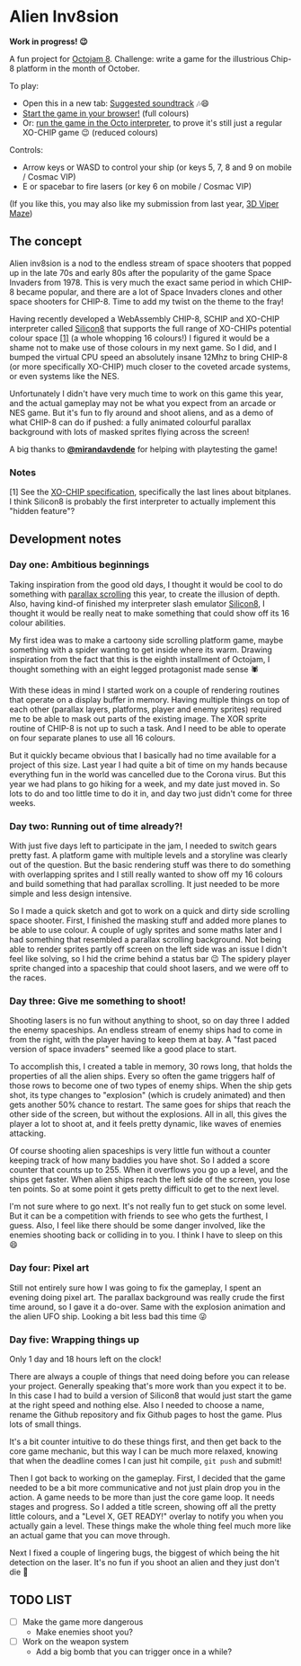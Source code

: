 # Alien Inv8sion

__Work in progress! 😉__

A fun project for [Octojam 8](https://itch.io/jam/octojam-8). Challenge: write a
game for the illustrious Chip-8 platform in the month of October.

To play:

  * Open this in a new tab: [Suggested soundtrack](https://www.youtube.com/watch?v=Pz1a9MM-Vn4&ab_channel=ThePrimeThanatos) 🎶😄
  * [Start the game in your browser!](https://timendus.github.io/alien-inv8sion/silicon8) (full colours)
  * Or: [run the game in the Octo interpreter](https://timendus.github.io/alien-inv8sion/octo), to prove it's still just a regular XO-CHIP game 😉 (reduced colours)

Controls:
  * Arrow keys or WASD to control your ship (or keys 5, 7, 8 and 9 on mobile / Cosmac VIP)
  * E or spacebar to fire lasers (or key 6 on mobile / Cosmac VIP)

(If you like this, you may also like my submission from last year, [3D Viper
Maze](https://github.com/Timendus/3d-viper-maze))

## The concept

Alien inv8sion is a nod to the endless stream of space shooters that popped up
in the late 70s and early 80s after the popularity of the game Space Invaders
from 1978. This is very much the exact same period in which CHIP-8 became
popular, and there are a lot of Space Invaders clones and other space shooters
for CHIP-8. Time to add my twist on the theme to the fray!

Having recently developed a WebAssembly CHIP-8, SCHIP and XO-CHIP interpreter
called [Silicon8](https://github.com/Timendus/silicon8) that supports the full
range of XO-CHIPs potential colour space [[1]](#notes) (a whole whopping 16
colours!) I figured it would be a shame not to make use of those colours in my
next game. So I did, and I bumped the virtual CPU speed an absolutely insane
12Mhz to bring CHIP-8 (or more specifically XO-CHIP) much closer to the coveted
arcade systems, or even systems like the NES.

Unfortunately I didn't have very much time to work on this game this year, and
the actual gameplay may not be what you expect from an arcade or NES game. But
it's fun to fly around and shoot aliens, and as a demo of what CHIP-8 can do if
pushed: a fully animated colourful parallax background with lots of masked
sprites flying across the screen!

A big thanks to **[@mirandavdende](https://github.com/mirandavdende)** for helping with playtesting the game!

### Notes

[1] See the [XO-CHIP
specification](https://github.com/JohnEarnest/Octo/blob/gh-pages/docs/XO-ChipSpecification.md#bitplanes),
specifically the last lines about bitplanes. I think Silicon8 is probably the
first interpreter to actually implement this "hidden feature"?

## Development notes

### Day one: Ambitious beginnings

Taking inspiration from the good old days, I thought it would be cool to do
something with [parallax
scrolling](https://en.wikipedia.org/wiki/Parallax_scrolling) this year, to
create the illusion of depth. Also, having kind-of finished my interpreter slash
emulator [Silicon8](https://github.com/Timendus/silicon8), I thought it would be
really neat to make something that could show off its 16 colour abilities.

My first idea was to make a cartoony side scrolling platform game, maybe
something with a spider wanting to get inside where its warm. Drawing
inspiration from the fact that this is the eighth installment of Octojam, I
thought something with an eight legged protagonist made sense 🕷

With these ideas in mind I started work on a couple of rendering routines that
operate on a display buffer in memory. Having multiple things on top of each
other (parallax layers, platforms, player and enemy sprites) required me to be
able to mask out parts of the existing image. The XOR sprite routine of CHIP-8
is not up to such a task. And I need to be able to operate on four separate
planes to use all 16 colours.

But it quickly became obvious that I basically had no time available for a
project of this size. Last year I had quite a bit of time on my hands because
everything fun in the world was cancelled due to the Corona virus. But this year
we had plans to go hiking for a week, and my date just moved in. So lots to do
and too little time to do it in, and day two just didn't come for three weeks.

### Day two: Running out of time already?!

With just five days left to participate in the jam, I needed to switch gears
pretty fast. A platform game with multiple levels and a storyline was clearly
out of the question. But the basic rendering stuff was there to do something
with overlapping sprites and I still really wanted to show off my 16 colours and
build something that had parallax scrolling. It just needed to be more simple
and less design intensive.

So I made a quick sketch and got to work on a quick and dirty side scrolling
space shooter. First, I finished the masking stuff and added more planes to be
able to use colour. A couple of ugly sprites and some maths later and I had
something that resembled a parallax scrolling background. Not being able to
render sprites partly off screen on the left side was an issue I didn't feel
like solving, so I hid the crime behind a status bar 😉 The spidery player sprite
changed into a spaceship that could shoot lasers, and we were off to the races.

### Day three: Give me something to shoot!

Shooting lasers is no fun without anything to shoot, so on day three I added the
enemy spaceships. An endless stream of enemy ships had to come in from the
right, with the player having to keep them at bay. A "fast paced version of
space invaders" seemed like a good place to start.

To accomplish this, I created a table in memory, 30 rows long, that holds the
properties of all the alien ships. Every so often the game triggers half of
those rows to become one of two types of enemy ships. When the ship gets shot,
its type changes to "explosion" (which is crudely animated) and then gets
another 50% chance to restart. The same goes for ships that reach the other side
of the screen, but without the explosions. All in all, this gives the player
a lot to shoot at, and it feels pretty dynamic, like waves of enemies attacking.

Of course shooting alien spaceships is very little fun without a counter keeping
track of how many baddies you have shot. So I added a score counter that counts
up to 255. When it overflows you go up a level, and the ships get faster. When
alien ships reach the left side of the screen, you lose ten points. So at some
point it gets pretty difficult to get to the next level.

I'm not sure where to go next. It's not really fun to get stuck on some level.
But it can be a competition with friends to see who gets the furthest, I guess.
Also, I feel like there should be some danger involved, like the enemies
shooting back or colliding in to you. I think I have to sleep on this 😄

### Day four: Pixel art

Still not entirely sure how I was going to fix the gameplay, I spent an evening
doing pixel art. The parallax background was really crude the first time around,
so I gave it a do-over. Same with the explosion animation and the alien UFO
ship. Looking a bit less bad this time 😜

### Day five: Wrapping things up

Only 1 day and 18 hours left on the clock!

There are always a couple of things that need doing before you can release your
project. Generally speaking that's more work than you expect it to be. In this
case I had to build a version of Silicon8 that would just start the game at the
right speed and nothing else. Also I needed to choose a name, rename the Github
repository and fix Github pages to host the game. Plus lots of small things.

It's a bit counter intuitive to do these things first, and then get back to the
core game mechanic, but this way I can be much more relaxed, knowing that when
the deadline comes I can just hit compile, `git push` and submit!

Then I got back to working on the gameplay. First, I decided that the game
needed to be a bit more communicative and not just plain drop you in the action.
A game needs to be more than just the core game loop. It needs stages and
progress. So I added a title screen, showing off all the pretty little colours,
and a "Level X, GET READY!" overlay to notify you when you actually gain a
level. These things make the whole thing feel much more like an actual game that
you can move through.

Next I fixed a couple of lingering bugs, the biggest of which being the hit
detection on the laser. It's no fun if you shoot an alien and they just don't
die 🙈

## TODO LIST

* [ ] Make the game more dangerous
  * Make enemies shoot you?
* [ ] Work on the weapon system
  * Add a big bomb that you can trigger once in a while?
